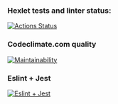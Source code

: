 ### Hexlet tests and linter status:
[![Actions Status](https://github.com/rastafary74/frontend-project-lvl2/workflows/hexlet-check/badge.svg)](https://github.com/rastafary74/frontend-project-lvl2/actions)

### Codeclimate.com quality
[![Maintainability](https://api.codeclimate.com/v1/badges/CODECLIMATE/maintainability)](https://codeclimate.com/github/rastafary74/frontend-project-lvl2/maintainability)

### Eslint + Jest
[![Eslint + Jest](https://github.com/rastafary74/frontend-project-lvl2/workflows/eslint%20+%20jest/badge.svg)](https://github.com/rastafary74/frontend-project-lvl2/actions)

